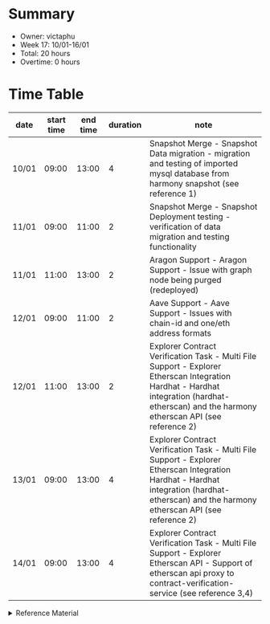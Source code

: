 # Summary
* Owner: victaphu
* Week 17: 10/01-16/01
* Total: 20 hours
* Overtime: 0 hours

# Time Table
| date  | start time  | end time | duration  |  note |
|---|---|---|---|---|
| 10/01 | 09:00 | 13:00 | 4 | Snapshot Merge - Snapshot Data migration - migration and testing of imported mysql database from harmony snapshot (see reference 1) |
| 11/01 | 09:00 | 11:00 | 2 | Snapshot Merge - Snapshot Deployment testing - verification of data migration and testing functionality |
| 11/01 | 11:00 | 13:00 | 2 | Aragon Support - Aragon Support - Issue with graph node being purged (redeployed) |
| 12/01 | 09:00 | 11:00 | 2 | Aave Support - Aave Support - Issues with chain-id and one/eth address formats |
| 12/01 | 11:00 | 13:00 | 2 | Explorer Contract Verification Task - Multi File Support - Explorer Etherscan Integration Hardhat - Hardhat integration (hardhat-etherscan) and the harmony etherscan API (see reference 2) |
| 13/01 | 09:00 | 13:00 | 4 | Explorer Contract Verification Task - Multi File Support - Explorer Etherscan Integration Hardhat - Hardhat integration (hardhat-etherscan) and the harmony etherscan API (see reference 2) |
| 14/01 | 09:00 | 13:00 | 4 | Explorer Contract Verification Task - Multi File Support - Explorer Etherscan API - Support of etherscan api proxy to contract-verification-service (see reference 3,4) |



<details>
  <summary>Reference Material </summary>
  
  1. [Snapshot Merge - Snapshot Data migration](https://github.com/victaphu/snapshot-migration)
  2. [Explorer Contract Verification Task - Multi File Support - Explorer Etherscan Integration Hardhat](https://github.com/victaphu/hardhat)
  3. [Explorer Contract Verification Task - Multi File Support - Explorer Etherscan API](https://github.com/victaphu/harmony-etherscan)
  4. [Explorer Contract Verification Task - Multi File Support - Explorer Etherscan API](https://harmony-etherscan-api.netlify.app/)
 
</details>
